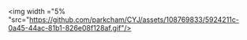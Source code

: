 

<img width ="5% "src="https://github.com/parkcham/CYJ/assets/108769833/5924211c-0a45-44ac-81b1-826e08f128af.gif"/>
